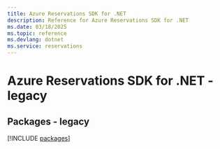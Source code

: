 ```yaml
---
title: Azure Reservations SDK for .NET
description: Reference for Azure Reservations SDK for .NET
ms.date: 03/18/2025
ms.topic: reference
ms.devlang: dotnet
ms.service: reservations
---
```

# Azure Reservations SDK for .NET - legacy
## Packages - legacy
[!INCLUDE [packages](reservations-index.md)]